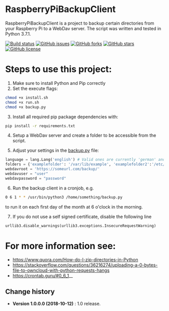 RaspberryPiBackupClient
====================================

RaspberryPiBackupClient is a project to backup certain directories from your Raspberry Pi to a WebDav server. The script was written and tested in Python 3.7.1.

[![Build status](https://ci.appveyor.com/api/projects/status/giyrqr15h5caueoo?svg=true)](https://ci.appveyor.com/project/SeppPenner/raspberrypibackupclient)
[![GitHub issues](https://img.shields.io/github/issues/SeppPenner/RaspberryPiBackupClient.svg)](https://github.com/SeppPenner/RaspberryPiBackupClient/issues)
[![GitHub forks](https://img.shields.io/github/forks/SeppPenner/RaspberryPiBackupClient.svg)](https://github.com/SeppPenner/RaspberryPiBackupClient/network)
[![GitHub stars](https://img.shields.io/github/stars/SeppPenner/RaspberryPiBackupClient.svg)](https://github.com/SeppPenner/RaspberryPiBackupClient/stargazers)
[![GitHub license](https://img.shields.io/badge/license-AGPL-blue.svg)](https://raw.githubusercontent.com/SeppPenner/RaspberryPiBackupClient/master/License.txt)

# Steps to use this project:
1. Make sure to install Python and Pip correctly
2. Set the execute flags:

```bash
chmod +x install.sh
chmod +x run.sh
chmod +x backup.py
```

3. Install all required pip package dependencies with:

```bash
pip install -r requirements.txt
```

4. Setup a WebDav server and create a folder to be accessible from the script.

5. Adjust your settings in the [backup.py](https://github.com/SeppPenner/RaspberryPiBackupClient/blob/master/backup.py) file:

```python
language = lang.Lang('english') # Valid ones are currently 'german' and 'english'
folders = {'examplefolder': '/var/lib/example', 'examplefolder2':'/etc/example/'}
webdavroot = 'https://someurl.com/backup/'
webdavuser = "user"
webdavpassword = "password"
```

6. Run the backup client in a cronjob, e.g.
```bash
0 6 1 * * /usr/bin/python3 /home/something/backup.py
```

to run it on each first day of the month at 6 o'clock in the morning.

7. If you do not use a self signed certificate, disable the following line

```python
urllib3.disable_warnings(urllib3.exceptions.InsecureRequestWarning)
```

# For more information see:
* https://www.quora.com/How-do-I-zip-directories-in-Python
* https://stackoverflow.com/questions/36216274/uploading-a-0-bytes-file-to-owncloud-with-python-requests-hangs
* https://crontab.guru/#0_6_1_*_*

Change history
--------------

* **Version 1.0.0.0 (2018-10-12)** : 1.0 release.